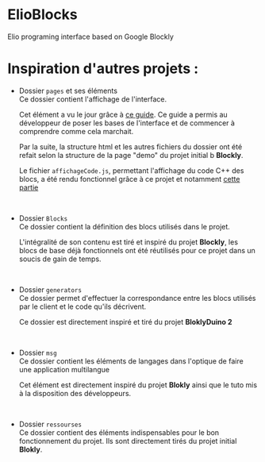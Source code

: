 # ElioBlocks
Elio programing interface based on Google Blockly 

# Inspiration d'autres projets :
- Dossier `pages` et ses éléments<br/>
    Ce dossier contient l'affichage de l'interface.

    Cet élément a vu le jour grâce à <a href="https://medium.com/@akajithkumar9700/create-workspace-custom-blocks-in-blockly-530d97a95ce">ce guide</a>. Ce guide a permis au développeur de poser les bases de l'interface et de commencer à comprendre comme cela marchait. 

    Par la suite, la structure html et les autres fichiers du dossier ont été refait selon la structure de la page "demo" du projet initial b
    **Blockly**.

    Le fichier `affichageCode.js`, permettant l'affichage du code C++ des blocs, a été rendu fonctionnel grâce à <a herf="https://52.41.178.224/Junkbot-Projects/codebrick_blockly">ce projet</a> et notamment <a href="https://52.41.178.224/Junkbot-Projects/codebrick_blockly/blob/bbb0aec6726d36cafb06118039212c7dadc3bd0b/blockly/tests/generators/index.html">cette partie</a>

<br/>

- Dossier `Blocks`<br/>
    Ce dossier contient la définition des blocs utilisés dans le projet.

    L'intégralité de son contenu est tiré et inspiré du projet **Blockly**, les blocs de base déjà fonctionnels ont été réutilisés pour ce projet dans un soucis de gain de temps.

<br/>

- Dossier `generators` <br/>
    Ce dossier permet d'effectuer la correspondance entre les blocs utilisés par le client et le code qu'ils décrivent.

    Ce dossier est directement inspiré et tiré du projet **BloklyDuino 2**

<br/>

- Dossier `msg` <br/>
    Ce dossier contient les éléments de langages dans l'optique de faire une application multilangue

    Cet élément est directement inspiré du projet **Blokly** ainsi que le tuto mis à la disposition des développeurs.

<br/>

- Dossier `ressourses` <br/>
    Ce dossier contient des éléments indispensables pour le bon fonctionnement du projet. Ils sont directement tirés du projet initial **Blokly**.


